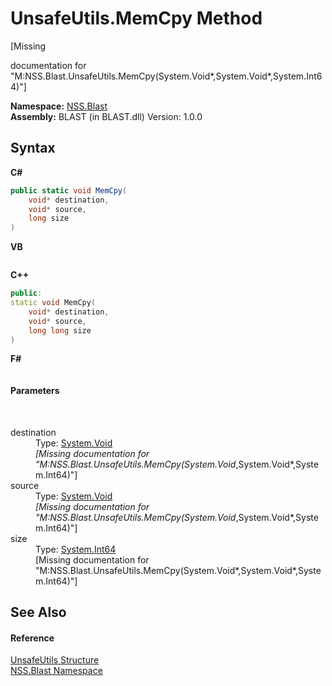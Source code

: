 # UnsafeUtils.MemCpy Method 
 

\[Missing <summary> documentation for "M:NSS.Blast.UnsafeUtils.MemCpy(System.Void*,System.Void*,System.Int64)"\]

**Namespace:**&nbsp;<a href="88b55311-4a89-0894-e27a-e157e443c7f7">NSS.Blast</a><br />**Assembly:**&nbsp;BLAST (in BLAST.dll) Version: 1.0.0

## Syntax

**C#**<br />
``` C#
public static void MemCpy(
	void* destination,
	void* source,
	long size
)
```

**VB**<br />
``` VB

```

**C++**<br />
``` C++
public:
static void MemCpy(
	void* destination, 
	void* source, 
	long long size
)
```

**F#**<br />
``` F#

```


#### Parameters
&nbsp;<dl><dt>destination</dt><dd>Type: <a href="https://docs.microsoft.com/dotnet/api/system.void" target="_blank" rel="noopener noreferrer">System.Void</a>*<br />\[Missing <param name="destination"/> documentation for "M:NSS.Blast.UnsafeUtils.MemCpy(System.Void*,System.Void*,System.Int64)"\]</dd><dt>source</dt><dd>Type: <a href="https://docs.microsoft.com/dotnet/api/system.void" target="_blank" rel="noopener noreferrer">System.Void</a>*<br />\[Missing <param name="source"/> documentation for "M:NSS.Blast.UnsafeUtils.MemCpy(System.Void*,System.Void*,System.Int64)"\]</dd><dt>size</dt><dd>Type: <a href="https://docs.microsoft.com/dotnet/api/system.int64" target="_blank" rel="noopener noreferrer">System.Int64</a><br />\[Missing <param name="size"/> documentation for "M:NSS.Blast.UnsafeUtils.MemCpy(System.Void*,System.Void*,System.Int64)"\]</dd></dl>

## See Also


#### Reference
<a href="4ee5a03a-87f0-c42f-5907-c70bcd7e1fc0">UnsafeUtils Structure</a><br /><a href="88b55311-4a89-0894-e27a-e157e443c7f7">NSS.Blast Namespace</a><br />